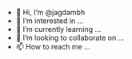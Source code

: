 - 👋 Hi, I’m @jagdambh
- 👀 I’m interested in ...
- 🌱 I’m currently learning ...
- 💞️ I’m looking to collaborate on ...
- 📫 How to reach me ...

<!---
jagdambh/jagdambh is a ✨ special ✨ repository because its `README.md` (this file) appears on your GitHub profile.
You can click the Preview link to take a look at your changes.
--->
